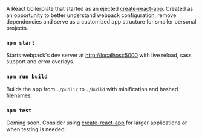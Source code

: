 A React boilerplate that started as an ejected [create-react-app](https://github.com/facebook/create-react-app). Created as an opportunity to better understand webpack configuration, remove dependencies and serve as a customized app structure for smaller personal projects.

### `npm start`

Starts webpack's dev server at [http://localhost:5000](http://localhost:5000) with live reload, sass support and error overlays.

### `npm run build`

Builds the app from `./public` to `./build` with minification and hashed filenames.

### `npm test`

Coming soon. Consider using [create-react-app](https://github.com/facebook/create-react-app) for larger applications or when testing is needed.